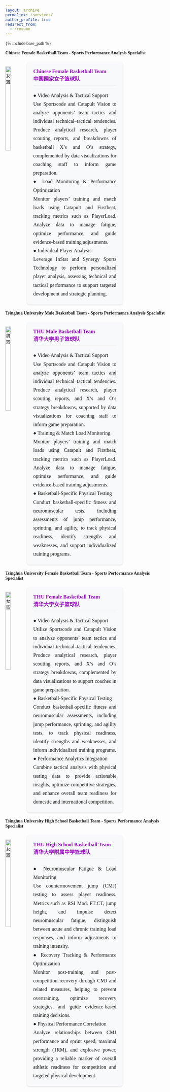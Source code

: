 ```yaml
---
layout: archive
permalink: /services/
author_profile: true
redirect_from:
  - /resume
---
```


<style>
  body {
    font-family: 'Times New Roman', Times, serif !important;
  }
  h1, h2, h3, p, table, span, a {
    font-family: inherit !important;
  }
  code, pre {
    font-family: 'Courier New', monospace !important;
  }
</style>




{% include base_path %}

**Chinese Female Basketball Team - Sports Performance Analysis Specialist**
<div style="width: 130%; max-width: 1400px">
<div style="display: flex; gap: 20px; margin: 20px 0;">

  <img src="https://sportssuper.github.io/ZSL/assets/chinafemale/1.jpg" 
       alt="女篮" 
       style="width: 60%; height: auto;">

  <div style="width: 40%; padding: 20px; background: #f8f9fa; border-radius: 8px; box-shadow: 0 2px 5px rgba(0,0,0,0.1);">
    <h3 style="color: #960DBD; margin-top: 0; border-bottom: 1px solid #eee; padding-bottom: 10px;">
      Chinese Female Basketball Team<br>中国国家女子篮球队
    </h3>
    <p style="line-height: 1.7; font-size: 16px; margin-bottom: 0;text-align: justify; text-justify: inter-word;">
    ● Video Analysis & Tactical Support<br>
    Use Sportscode and Catapult Vision to analyze opponents’ team tactics and individual technical–tactical tendencies. Produce analytical research, player scouting reports, and breakdowns of basketball X’s and O’s strategy, complemented by data visualizations for coaching staff to inform game preparation.<br>
    ● Load Monitoring & Performance Optimization<br>
    Monitor players’ training and match loads using Catapult and Firstbeat, tracking metrics such as PlayerLoad. Analyze data to manage fatigue, optimize performance, and guide evidence-based training adjustments.
<br>
    ● Individual Player Analysis<br>
    Leverage InStat and Synergy Sports Technology to perform personalized player analysis, assessing technical and tactical performance to support targeted development and strategic planning.
    </p>
<!--     <div style="margin-top: 20px; font-size: 14px; font-weight: 600; color: #666; letter-spacing: 0.3px;">
  Analytical Research|Data Visualizations|Player Scouting Reports|Basketball O's and X's strategy 
  </div> -->
  </div>
</div>
</div>

**Tsinghua University Male Basketball Team - Sports Performance Analysis Specialist**
<div style="width: 130%; max-width: 1400px">
<div style="display: flex; gap: 20px; margin: 20px 0;">

  <img src="https://sportssuper.github.io/ZSL//assets/images/thu1.jpg" 
       alt="男篮" 
       style="width: 60%; height: auto;">

  <div style="width: 40%; padding: 20px; background: #f8f9fa; border-radius: 8px; box-shadow: 0 2px 5px rgba(0,0,0,0.1);">
    <h3 style="color: #960DBD; margin-top: 0; border-bottom: 1px solid #eee; padding-bottom: 10px;">
      THU Male Basketball Team<br>清华大学男子篮球队
    </h3>
    <p style="line-height: 1.7; font-size: 16px; margin-bottom: 0;text-align: justify; text-justify: inter-word;">
    ● Video Analysis & Tactical Support<br>
    Use Sportscode and Catapult Vision to analyze opponents’ team tactics and individual technical–tactical tendencies. Produce analytical research, player scouting reports, and X’s and O’s strategy breakdowns, supported by data visualizations for coaching staff to inform game preparation.<br>
    ● Training & Match Load Monitoring<br>
    Monitor players’ training and match loads using Catapult and Firstbeat, tracking metrics such as PlayerLoad. Analyze data to manage fatigue, optimize performance, and guide evidence-based training adjustments.
<br>
    ● Basketball-Specific Physical Testing<br>
    Conduct basketball-specific fitness and neuromuscular tests, including assessments of jump performance, sprinting, and agility, to track physical readiness, identify strengths and weaknesses, and support individualized training programs.
    </p>

    
  </div>
</div>
</div>

**Tsinghua University Female Basketball Team - Sports Performance Analysis Specialist**
<div style="width: 130%; max-width: 1400px">
<div style="display: flex; gap: 20px; margin: 20px 0;">

  <img src="https://sportssuper.github.io/ZSL//assets/images/thu2.jpg" 
       alt="女篮" 
       style="width: 60%; height: auto;">

  <div style="width: 40%; padding: 20px; background: #f8f9fa; border-radius: 8px; box-shadow: 0 2px 5px rgba(0,0,0,0.1);">
    <h3 style="color: #960DBD; margin-top: 0; border-bottom: 1px solid #eee; padding-bottom: 10px;">
      THU Female Basketball Team<br>清华大学女子篮球队
    </h3>
    <p style="line-height: 1.7; font-size: 16px; margin-bottom: 0;text-align: justify; text-justify: inter-word;">
    ● Video Analysis & Tactical Support<br>
    Utilize Sportscode and Catapult Vision to analyze opponents’ team tactics and individual technical–tactical tendencies. Produce analytical research, player scouting reports, and X’s and O’s strategy breakdowns, complemented by data visualizations to support coaches in game preparation.<br>
    ● Basketball-Specific Physical Testing<br>
    Conduct basketball-specific fitness and neuromuscular assessments, including jump performance, sprinting, and agility tests, to track physical readiness, identify strengths and weaknesses, and inform individualized training programs.
<br>
    ● Performance Analytics Integration<br>
   Combine tactical analysis with physical testing data to provide actionable insights, optimize competitive strategies, and enhance overall team readiness for domestic and international competition.
    </p>

    
<!--   <div style="margin-top: 20px; font-size: 14px; font-weight: 600; color: #666; letter-spacing: 0.3px;">
  Analytical Research|Data Visualizations|Player Scouting Reports|Basketball O's and X's strategy 
  </div> -->
    
  </div>
</div>
</div>


**Tsinghua University High School Basketball Team - Sports Performance Analysis Specialist**
<div style="width: 130%; max-width: 1400px">
<div style="display: flex; gap: 20px; margin: 20px 0;">

  <img src="https://sportssuper.github.io/ZSL//assets/images/thu3.jpg" 
       alt="女篮" 
       style="width: 60%; height: auto;">

  <div style="width: 40%; padding: 20px; background: #f8f9fa; border-radius: 8px; box-shadow: 0 2px 5px rgba(0,0,0,0.1);">
    <h3 style="color: #960DBD; margin-top: 0; border-bottom: 1px solid #eee; padding-bottom: 10px;">
      THU High School Basketball Team<br>清华大学附属中学篮球队
    </h3>
    <p style="line-height: 1.7; font-size: 16px; margin-bottom: 0;text-align: justify; text-justify: inter-word;">
    ● Neuromuscular Fatigue & Load Monitoring<br>
    Use countermovement jump (CMJ) testing to assess player readiness. Metrics such as RSI Mod, FT:CT, jump height, and impulse detect neuromuscular fatigue, distinguish between acute and chronic training load responses, and inform adjustments to training intensity.<br>
    ● Recovery Tracking & Performance Optimization<br>
   Monitor post-training and post-competition recovery through CMJ and related measures, helping to prevent overtraining, optimize recovery strategies, and guide evidence-based training decisions.
<br>
    ● Physical Performance Correlation<br>
   Analyze relationships between CMJ performance and sprint speed, maximal strength (1RM), and explosive power, providing a reliable marker of overall athletic readiness for competition and targeted physical development.
    </p>

  </div>
</div>
</div>





 

